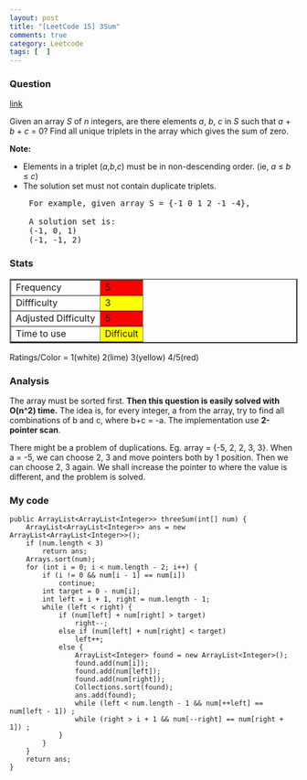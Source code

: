 ```yaml
---
layout: post
title: "[LeetCode 15] 3Sum"
comments: true
category: Leetcode
tags: [  ]
---
```


### Question 
[link](http://oj.leetcode.com/problems/3sum/)

<div class="question-content">
            <p></p><p>Given an array <i>S</i> of <i>n</i> integers, are there elements <i>a</i>, <i>b</i>, <i>c</i> in <i>S</i> such that <i>a</i> + <i>b</i> + <i>c</i> = 0? Find all unique triplets in the array which gives the sum of zero.</p>

<p><b>Note:</b><br>
</p><ul>
<li>Elements in a triplet (<i>a</i>,<i>b</i>,<i>c</i>) must be in non-descending order. (ie, <i>a</i> ≤ <i>b</i> ≤ <i>c</i>)</li>
<li>The solution set must not contain duplicate triplets.</li>
</ul>
<p></p>

<pre>    For example, given array S = {-1 0 1 2 -1 -4},

    A solution set is:
    (-1, 0, 1)
    (-1, -1, 2)
</pre><p></p>
</div>

### Stats
<table border="2">
	<tr>
		<td>Frequency</td>
		<td bgcolor="red">5</td>
	</tr>
	<tr>
		<td>Diffficulty</td>
		<td bgcolor="yellow">3</td>
	</tr>
	<tr>
		<td>Adjusted Difficulty</td>
		<td bgcolor="red">5</td>
	</tr>
	<tr>
		<td>Time to use</td>
		<td bgcolor="yellow">
			<div>
				Difficult
			</div>
		</td>
	</tr>
</table>

Ratings/Color = 1(white) 2(lime) 3(yellow) 4/5(red)

### Analysis

The array must be sorted first. __Then this question is easily solved with O(n^2) time.__ The idea is, for every integer, a from the array, try to find all combinations of b and c, where b+c = -a. The implementation use __2-pointer scan__.

There might be a problem of duplications. Eg. array = {-5, 2, 2, 3, 3}. When a = -5, we can choose 2, 3 and move pointers both by 1 position. Then we can choose 2, 3 again. We shall increase the pointer to where the value is different, and the problem is solved. 

### My code 

    public ArrayList<ArrayList<Integer>> threeSum(int[] num) {
        ArrayList<ArrayList<Integer>> ans = new ArrayList<ArrayList<Integer>>();
        if (num.length < 3)
            return ans;
        Arrays.sort(num);
        for (int i = 0; i < num.length - 2; i++) {
            if (i != 0 && num[i - 1] == num[i])
                continue;
            int target = 0 - num[i];
            int left = i + 1, right = num.length - 1;
            while (left < right) {
                if (num[left] + num[right] > target)
                    right--;
                else if (num[left] + num[right] < target)
                    left++;
                else {
                    ArrayList<Integer> found = new ArrayList<Integer>();
                    found.add(num[i]);
                    found.add(num[left]);
                    found.add(num[right]);
                    Collections.sort(found);
                    ans.add(found);
                    while (left < num.length - 1 && num[++left] == num[left - 1]) ;
                    while (right > i + 1 && num[--right] == num[right + 1]) ;
                }
            }
        }
        return ans;
    }
